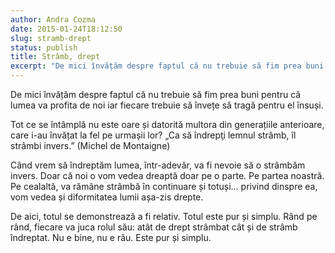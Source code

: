 ```yaml
---
author: Andra Cozma
date: 2015-01-24T18:12:50
slug: stramb-drept
status: publish
title: Strâmb, drept
excerpt: "De mici învățăm despre faptul că nu trebuie să fim prea buni pentru că lumea va profita de noi iar  "
---
```

De mici învățăm despre faptul că nu trebuie să fim prea buni pentru că lumea va profita de noi iar fiecare trebuie să învețe să tragă pentru el însuși.

Tot ce se întâmplă nu este oare și datorită multora din generațiile anterioare, care i-au învățat la fel pe urmașii lor? „Ca să îndrepţi lemnul strâmb, îl strâmbi invers.” (Michel de Montaigne)

Când vrem să îndreptăm lumea, într-adevăr, va fi nevoie să o strâmbăm invers. Doar că noi o vom vedea dreaptă doar pe o parte. Pe partea noastră. Pe cealaltă, va rămâne strâmbă în continuare și totuși… privind dinspre ea, vom vedea și diformitatea lumii așa-zis drepte.

De aici, totul se demonstrează a fi relativ. Totul este pur și simplu. Rând pe rând, fiecare va juca rolul său: atât de drept strâmbat cât și de strâmb îndreptat. Nu e bine, nu e rău. Este pur și simplu.
    